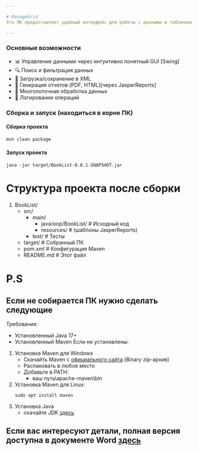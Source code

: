 ```yaml
---

# ManageGrid
Это ПК предоставляет удобный интерфейс для работы с данными в табличном формате

---
```


### Основные возможности
- 📊 Управление данными через интуитивно понятный GUI [Swing]
- 🔍 Поиск и фильтрация данных
- 📁 Загрузка/сохранение в XML
- 📄 Генерация отчетов (PDF, HTML)[через JasperReports]
- 🚀 Многопоточная обработка данных
- 📝 Логирование операций

### Сборка и запуск (находиться в корне ПК)
#### Сборка проекта
```bash
mvn clean package
```
#### Запуск проекта
```
java -jar target/BookList-0.0.1-SNAPSHOT.jar
```
# Структура проекта после сборки

1. BookList/
    - src/
        - main/
          - java/oop/BookList/  # Исходный код
          - resources/          # (шаблоны JasperReports)
        - test/                 # Тесты
    - target/                   # Собранный ПК
    - pom.xml                   # Конфигурация Maven
    - README.md                 # Этот файл

# P.S
## Если не собирается ПК нужно сделать следующие
Требования:
- Установленный Java 17+
- Установленный Maven
Если не установлены:
1. Установка Maven для Windows
   - Скачайть Maven с [официального сайта](https://maven.apache.org/download.cgi) (Binary zip-архив)
   - Распаковать в любое место
   - Добавьте в PATH:
       - ваш путь\apache-maven\bin
2. Установка Maven для Linux:
   ```
   sudo apt install maven
   ```
3. Установка Java
   - скачайте JDK [здесь](https://adoptium.net/)
## Если вас интересуют детали, полная версия доступна в документе Word [здесь]() 
